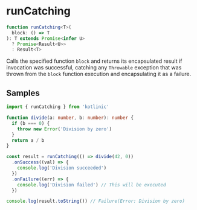 # runCatching

```ts
function runCatching<T>(
  block: () => T
): T extends Promise<infer U>
  ? Promise<Result<U>>
  : Result<T>
```

Calls the specified function `block` and returns its encapsulated result if invocation was successful, catching any
`Throwable` exception that was thrown from the `block` function execution and encapsulating it as a failure.

## Samples

```ts
import { runCatching } from 'kotlinic'

function divide(a: number, b: number): number {
  if (b === 0) {
    throw new Error('Division by zero')
  }
  return a / b
}

const result = runCatching(() => divide(42, 0))
  .onSuccess((val) => {
    console.log('Division succeeded')
  })
  .onFailure((err) => {
    console.log('Division failed') // This will be executed
  })

console.log(result.toString()) // Failure(Error: Division by zero)
```
